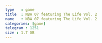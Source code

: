 ```yaml
---
type   : game
title  : NBA 07 featuring The Life Vol. 2
name   : NBA 07 featuring The Life Vol. 2
categories: [game]
telegram : 1251
size : 1.7 GB
---
```



